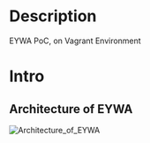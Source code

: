 # Description

EYWA PoC, on Vagrant Environment

# Intro

## Architecture of EYWA

![Architecture_of_EYWA](etc-files/architecture_of_eywa.png)
